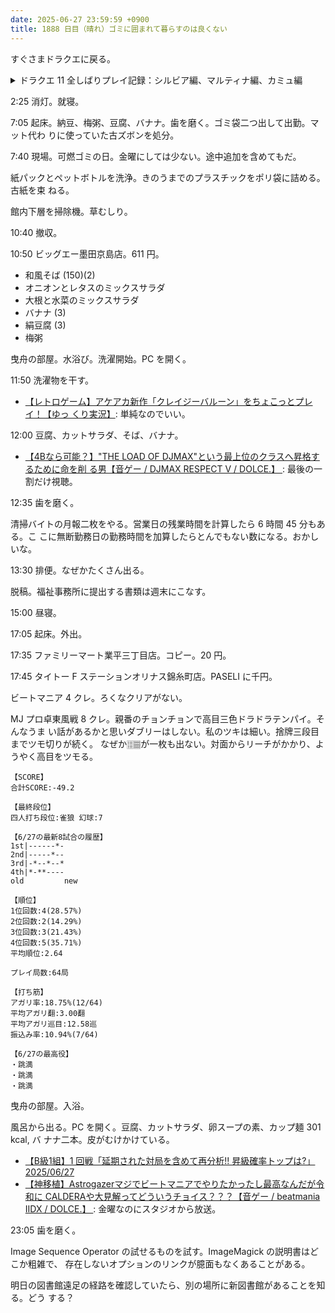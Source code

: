 ```yaml
---
date: 2025-06-27 23:59:59 +0900
title: 1888 日目（晴れ）ゴミに囲まれて暮らすのは良くない
---
```


すぐさまドラクエに戻る。

<details><summary>ドラクエ 11 全しばりプレイ記録：シルビア編、マルティナ編、カミュ編</summary>
<p>シルビア編の最後で仲間に加わる武闘家はかいしんのいちげきが出る。
これを利用して砂漠に戻ってはぐれメタルを狩るのが良かったが、気づくのが遅かった。バカ。</p>

<p>さばくクジラは諦めた。</p>

<p>マルティナ編開始地点のフィールドにいるキラーパンサーは一頭ずつ相手にすると一閃突きなどで倒せる。
しかし、うっかり二頭同時に戦闘しようものなら全滅待ったなし。
本章ではこの戦闘以外は全滅しようがない。残り全て消化戦闘のようなものだ。
おしおき途中のアークマージみたいなヤツを逃がしてしまったが、後で確認したらモンスター図鑑に載っている。</p>

<p>カミュはレベル 42 にしては強い。移動時のはずかしい呪いがカミュにもかかっているかどうか確かめられなかった。
短剣特化で来たのは正解だったらしい。ガリンガ前の対ザコ三頭戦は援助がないので呪いで動きが止まるとヒヤヒヤする。
ガリンガ戦はカミュが謎強化されて問題ない。</p>

<p>ロウ編が始まったところで今晩は閉じる。</p>
</details>

2:25 消灯。就寝。

7:05 起床。納豆、梅粥、豆腐、バナナ。歯を磨く。ゴミ袋二つ出して出勤。マット代わ
りに使っていた古ズボンを処分。

7:40 現場。可燃ゴミの日。金曜にしては少ない。途中追加を含めてもだ。

紙パックとペットボトルを洗浄。きのうまでのプラスチックをポリ袋に詰める。古紙を束
ねる。

館内下層を掃除機。草むしり。

10:40 撤収。

10:50 ビッグエー墨田京島店。611 円。

* 和風そば (150)(2)
* オニオンとレタスのミックスサラダ
* 大根と水菜のミックスサラダ
* バナナ (3)
* 絹豆腐 (3)
* 梅粥

曳舟の部屋。水浴び。洗濯開始。PC を開く。

11:50 洗濯物を干す。

* [【レトロゲーム】アケアカ新作「クレイジーバルーン」をちょこっとプレイ！【ゆっ
  くり実況】](https://www.youtube.com/watch?v=VRYsVv9VVZ8): 単純なのでいい。

12:00 豆腐、カットサラダ、そば、バナナ。

* [【4Bなら可能？】"THE LOAD OF DJMAX"という最上位のクラスへ昇格するために命を削
  る男【音ゲー / DJMAX RESPECT V / DOLCE.】
  ](https://www.youtube.com/watch?v=lZzxFs5QTbU): 最後の一割だけ視聴。

12:35 歯を磨く。

清掃バイトの月報二枚をやる。営業日の残業時間を計算したら 6 時間 45 分もある。こ
こに無断勤務日の勤務時間を加算したらとんでもない数になる。おかしいな。

13:30 排便。なぜかたくさん出る。

脱稿。福祉事務所に提出する書類は週末にこなす。

15:00 昼寝。

17:05 起床。外出。

17:35 ファミリーマート業平三丁目店。コピー。20 円。

17:45 タイトー F ステーションオリナス錦糸町店。PASELI に千円。

ビートマニア 4 クレ。ろくなクリアがない。

MJ プロ卓東風戦 8 クレ。親番のチョンチョンで高目三色ドラドラテンパイ。そんなうま
い話があるかと思いダブリーはしない。私のツキは細い。捨牌三段目までツモ切りが続く。
なぜか🀕🀡が一枚も出ない。対面からリーチがかかり、ようやく高目をツモる。

```text
【SCORE】
合計SCORE:-49.2

【最終段位】
四人打ち段位:雀狼 幻球:7

【6/27の最新8試合の履歴】
1st|------*-
2nd|-----*--
3rd|-*--*--*
4th|*-**----
old         new

【順位】
1位回数:4(28.57%)
2位回数:2(14.29%)
3位回数:3(21.43%)
4位回数:5(35.71%)
平均順位:2.64

プレイ局数:64局

【打ち筋】
アガリ率:18.75%(12/64)
平均アガリ翻:3.00翻
平均アガリ巡目:12.58巡
振込み率:10.94%(7/64)

【6/27の最高役】
・跳満
・跳満
・跳満
```

曳舟の部屋。入浴。

風呂から出る。PC を開く。豆腐、カットサラダ、卵スープの素、カップ麺 301 kcal, バ
ナナ二本。皮がむけかけている。

* [【B級1組】1 回戦「延期された対局を含めて再分析!! 昇級確率トップは?」
  2025/06/27](https://www.youtube.com/watch?v=bj5bNEZeltk)
* [【神移植】Astrogazerマジでビートマニアでやりたかったし最高なんだが令和に
  CALDERAや大見解ってどういうチョイス？？？【音ゲー / beatmania IIDX / DOLCE.】
  ](https://www.youtube.com/watch?v=wnKZaj7mhHI): 金曜なのにスタジオから放送。

23:05 歯を磨く。

Image Sequence Operator の試せるものを試す。ImageMagick の説明書はどこか粗雑で、
存在しないオプションのリンクが臆面もなくあることがある。

明日の図書館遠足の経路を確認していたら、別の場所に新図書館があることを知る。どう
する？
